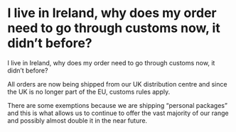# I live in Ireland, why does my order need to go through customs now, it didn’t before?

I live in Ireland, why does my order need to go through customs now, it didn’t before?

All orders are now being shipped from our UK distribution centre and since the UK is no longer part of the EU, customs rules apply.

There are some exemptions because we are shipping “personal packages” and this is what allows us to continue to offer the vast majority of our range and possibly almost double it in the near future.
